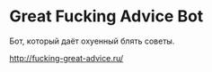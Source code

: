 # Great Fucking Advice Bot 

Бот, который даёт охуенный блять советы.

http://fucking-great-advice.ru/